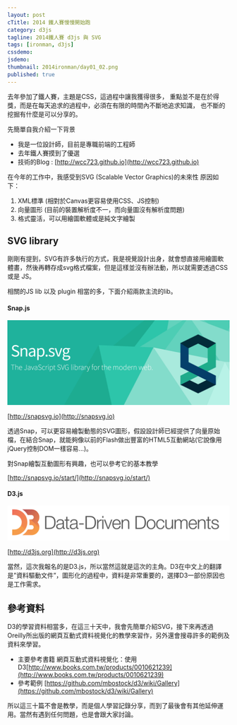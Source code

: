 ```yaml
---
layout: post
cTitle: 2014 鐵人賽慢慢開始跑
category: d3js
tagline: 2014鐵人賽 d3js 與 SVG
tags: [ironman, d3js]
cssdemo: 
jsdemo: 
thumbnail: 2014ironman/day01_02.png
published: true
---
```


去年參加了鐵人賽，主題是CSS，這過程中讓我獲得很多，
重點並不是在於得獎，而是在每天追求的過程中，必須在有限的時間內不斷地追求知識，
也不斷的挖掘有什麼是可以分享的。



<!-- more -->

先簡單自我介紹一下背景

- 我是一位設計師，目前是專職前端的工程師
- 去年鐵人賽摸到了優選
- 技術的Blog : [http://wcc723.github.io](http://wcc723.github.io)

在今年的工作中，我感受到SVG (Scalable Vector Graphics)的未來性
原因如下：

1. XML標準 (相對於Canvas更容易使用CSS、JS控制)
2. 向量圖形 (目前的裝置解析度不一，而向量圖沒有解析度問題)
3. 格式靈活，可以用繪圖軟體或是純文字繪製


## SVG library

剛剛有提到，SVG有許多執行的方式，我是視覺設計出身，就會想直接用繪圖軟體畫，然後再轉存成svg格式檔案，但是這樣並沒有辦法動，所以就需要透過CSS 或是 JS。

相關的JS lib 以及 plugin 相當的多，下面介紹兩款主流的lib。

#### Snap.js 

![](/images/2014ironman/day01_01.png)

[http://snapsvg.io](http://snapsvg.io)

透過Snap，可以更容易繪製動態的SVG圖形，假設設計師已經提供了向量原始檔，在結合Snap，就能夠像以前的Flash做出豐富的HTML5互動網站(它說像用jQuery控制DOM一樣容易...)。

對Snap繪製互動圖形有興趣，也可以參考它的基本教學

[http://snapsvg.io/start/](http://snapsvg.io/start/)

#### D3.js

![](/images/2014ironman/day01_02.png)

[http://d3js.org](http://d3js.org)

當然，這次我報名的是D3.js，所以當然這就是這次的主角。D3在中文上的翻譯是”資料驅動文件”，圖形化的過程中，資料是非常重要的，選擇D3一部份原因也是工作需求。

## 參考資料

D3的學習資料相當多，在這三十天中，我會先簡單介紹SVG，接下來再透過Oreilly所出版的網頁互動式資料視覺化的教學來習作，另外還會搜尋許多的範例及資料來學習。

- 主要參考書籍 網頁互動式資料視覺化：使用D3[http://www.books.com.tw/products/0010621239](http://www.books.com.tw/products/0010621239)
- 參考範例 [https://github.com/mbostock/d3/wiki/Gallery](https://github.com/mbostock/d3/wiki/Gallery)

所以這三十篇不會是教學，而是個人學習記錄分享，而到了最後會有其他延伸運用。當然有遇到任何問題，也是會跟大家討論。

